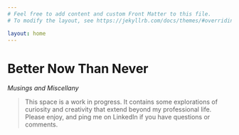 ```yaml
---
# Feel free to add content and custom Front Matter to this file.
# To modify the layout, see https://jekyllrb.com/docs/themes/#overriding-theme-defaults

layout: home
---
```


# Better Now Than Never

_Musings and Miscellany_

> This space is a work in progress. It contains some explorations of curiosity and creativity that extend beyond my professional life. Please enjoy, and ping me on LinkedIn if you have questions or comments.
